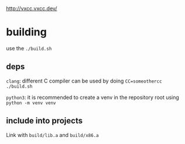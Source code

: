 http://vxcc.vxcc.dev/

# building
use the `./build.sh`

## deps 
`clang`: different C compiler can be used by doing `CC=someothercc ./build.sh`

`python3`: it is recommended to create a venv in the repository root using `python -m venv venv`

## include into projects
Link with `build/lib.a` and `build/x86.a`
